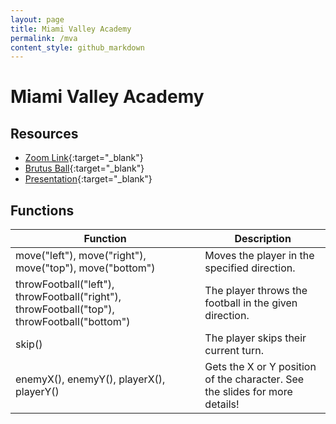```yaml
---
layout: page
title: Miami Valley Academy
permalink: /mva
content_style: github_markdown
---
```


# Miami Valley Academy

## Resources
* [Zoom Link](https://osu.zoom.us/j/96664204488?pwd=QnZpL1dmWmQzN1dRY3AvdENSWnZPZz09){:target="_blank"}
* [Brutus Ball](https://code4community.github.io/brutus-ball){:target="_blank"}
* [Presentation](https://docs.google.com/presentation/d/1bJEKBK5DuTTMCsSEQAqrOYNqrNMMLkIx5soiOPenifs/edit?usp=sharing){:target="_blank"}

## Functions

| Function | Description |
|-----------|-----------|
| move("left"), move("right"), move("top"), move("bottom") |  Moves the player in the specified direction. |
| throwFootball("left"), throwFootball("right"), throwFootball("top"), throwFootball("bottom") | The player throws the football in the given direction. |
| skip() | The player skips their current turn. |
| enemyX(), enemyY(), playerX(), playerY() | Gets the X or Y position of the character.  See the slides for more details! |

